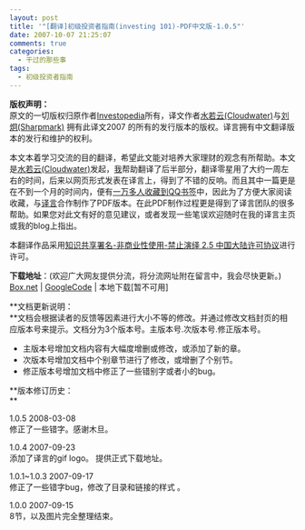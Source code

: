 ```yaml
---
layout: post
title: '"[翻译]初级投资者指南(investing 101)-PDF中文版-1.0.5"'
date: 2007-10-07 21:25:07
comments: true
categories:
  - 干过的那些事
tags:
  - 初级投资者指南
---
```

**版权声明：**  
原文的一切版权归原作者<a href="http://www.investopedia.com/" target="_blank">Investopedia</a>所有，译文作者<a href="http://www.cloudwater.net/" target="_blank" title="似水流年">水若云(Cloudwater)</a>与<a href="http://liujiong.com/" target="_blank">刘炯(Sharpmark)</a> 拥有此译文2007 的所有的发行版本的版权。译言拥有中文翻译版本的发行和维护的权利。

本文本着学习交流的目的翻译，希望此文能对培养大家理财的观念有所帮助。本文是<a href="http://www.cloudwater.net/" target="_blank" title="似水流年">水若云(Cloudwater)</a>发起，<a href="http://liujiong.com/" target="_blank">我</a>帮助翻译了后半部分，翻译零星用了大约一周左右的时间，后来以网页形式发表在译言上，得到了不错的反响。而且其中一篇更是在不到一个月的时间内，便有<a href="http://shuqian.qq.com/link/2692fa0be0082a08f280a638362629ea" target="_blank" title="QQ书签中的那篇文章">一万多人收藏到QQ书签</a>中，因此为了方便大家阅读收藏，与<a href="http://www.yeeyan.com/" target="_blank" title="译言">译言</a>合作制作了PDF版本。在此PDF制作过程更是得到了译言团队的很多帮助。如果您对此文有好的意见建议，或者发现一些笔误欢迎随时在我的译言主页或我的blog上指出。

本翻译作品采用<a href="http://creativecommons.org/licenses/by-nc-nd/2.5/cn/" rel="license">知识共享署名-非商业性使用-禁止演绎 2.5 中国大陆许可协议</a>进行许可。

**下载地址**：(欢迎广大网友提供分流，将分流网址附在留言中，我会尽快更新。)  
<a href="http://www.box.net/shared/hum8gl2ono" target="_blank" title="pdf in Box.net">Box.net</a> | [GoogleCode][1] | 本地下载[暂不可用]

**文档更新说明：  
**文档会根据读者的反馈等因素进行大小不等的修改。并通过修改文档封页的相应版本号来提示。文档分为3个版本号。主版本号.次版本号.修正版本号。

*   主版本号增加文档内容有大幅度增删或修改，或添加了新的章。
*   次版本号增加文档中个别章节进行了修改，或增删了个别节。
*   修正版本号增加文档中修正了一些错别字或者小的bug。

**版本修订历史：  
**

1.0.5 2008-03-08  
修正了一些错字。感谢木旦。

1.0.4 2007-09-23  
添加了译言的gif logo。 提供正式下载地址。

1.0.1~1.0.3 2007-09-17  
修正了一些错字bug，修改了目录和链接的样式 。

1.0.0 2007-09-15  
8节，以及图片完全整理结束。

 [1]: http://sharpmark.googlecode.com/files/investing101-cn.pdf "pdf in GoogleCode"